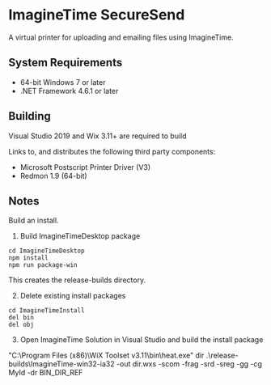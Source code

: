 # ImagineTime SecureSend

A virtual printer for uploading and emailing files using ImagineTime.

## System Requirements

* 64-bit Windows 7 or later
* .NET Framework 4.6.1 or later

## Building

Visual Studio 2019 and Wix 3.11+ are required to build

Links to, and distributes the following third party components:

* Microsoft Postscript Printer Driver (V3)
* Redmon 1.9 (64-bit)




## Notes

Build an install.

1) Build ImagineTimeDesktop package
```
cd ImagineTimeDesktop
npm install
npm run package-win
```

This creates the release-builds directory.

2) Delete existing install packages
```
cd ImagineTimeInstall
del bin
del obj
```

3) Open ImagineTime Solution in Visual Studio and build the install package


"C:\Program Files (x86)\WiX Toolset v3.11\bin\heat.exe" dir .\release-builds\ImagineTime-win32-ia32 -out dir.wxs -scom -frag -srd -sreg -gg -cg MyId -dr BIN_DIR_REF

